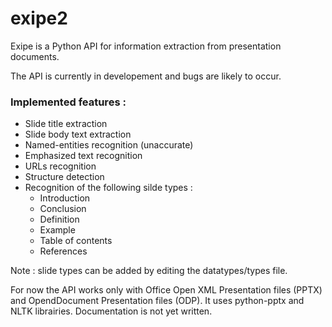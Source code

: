 # exipe2

Exipe is a Python API for information extraction from presentation documents.

The API is currently in developement and bugs are likely to occur.

### Implemented features : 
* Slide title extraction
* Slide body text extraction
* Named-entities recognition (unaccurate)
* Emphasized text recognition
* URLs recognition
* Structure detection
* Recognition of the following silde types : 
  * Introduction 
  * Conclusion
  * Definition 
  * Example
  * Table of contents
  * References

Note : slide types can be added by editing the datatypes/types file.

For now the API works only with Office Open XML Presentation files (PPTX) and OpendDocument Presentation files (ODP). It uses python-pptx and NLTK librairies.
Documentation is not yet written.
